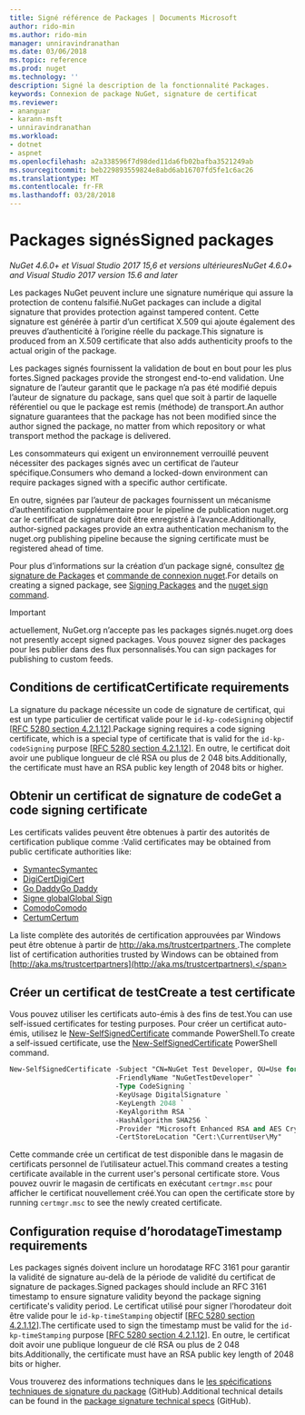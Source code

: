 ```yaml
---
title: Signé référence de Packages | Documents Microsoft
author: rido-min
ms.author: rido-min
manager: unniravindranathan
ms.date: 03/06/2018
ms.topic: reference
ms.prod: nuget
ms.technology: ''
description: Signé la description de la fonctionnalité Packages.
keywords: Connexion de package NuGet, signature de certificat
ms.reviewer:
- ananguar
- karann-msft
- unniravindranathan
ms.workload:
- dotnet
- aspnet
ms.openlocfilehash: a2a338596f7d98ded11da6fb02bafba3521249ab
ms.sourcegitcommit: beb229893559824e8abd6ab16707fd5fe1c6ac26
ms.translationtype: MT
ms.contentlocale: fr-FR
ms.lasthandoff: 03/28/2018
---
```

# <a name="signed-packages"></a><span data-ttu-id="735de-104">Packages signés</span><span class="sxs-lookup"><span data-stu-id="735de-104">Signed packages</span></span>

<span data-ttu-id="735de-105">*NuGet 4.6.0+ et Visual Studio 2017 15,6 et versions ultérieures*</span><span class="sxs-lookup"><span data-stu-id="735de-105">*NuGet 4.6.0+ and Visual Studio 2017 version 15.6 and later*</span></span>

<span data-ttu-id="735de-106">Les packages NuGet peuvent inclure une signature numérique qui assure la protection de contenu falsifié.</span><span class="sxs-lookup"><span data-stu-id="735de-106">NuGet packages can include a digital signature that provides protection against tampered content.</span></span> <span data-ttu-id="735de-107">Cette signature est générée à partir d’un certificat X.509 qui ajoute également des preuves d’authenticité à l’origine réelle du package.</span><span class="sxs-lookup"><span data-stu-id="735de-107">This signature is produced from an X.509 certificate that also adds authenticity proofs to the actual origin of the package.</span></span>

<span data-ttu-id="735de-108">Les packages signés fournissent la validation de bout en bout pour les plus fortes.</span><span class="sxs-lookup"><span data-stu-id="735de-108">Signed packages provide the strongest end-to-end validation.</span></span> <span data-ttu-id="735de-109">Une signature de l’auteur garantit que le package n’a pas été modifié depuis l’auteur de signature du package, sans quel que soit à partir de laquelle référentiel ou que le package est remis (méthode) de transport.</span><span class="sxs-lookup"><span data-stu-id="735de-109">An author signature guarantees that the package has not been modified since the author signed the package, no matter from which repository or what transport method the package is delivered.</span></span>

<span data-ttu-id="735de-110">Les consommateurs qui exigent un environnement verrouillé peuvent nécessiter des packages signés avec un certificat de l’auteur spécifique.</span><span class="sxs-lookup"><span data-stu-id="735de-110">Consumers who demand a locked-down environment can require packages signed with a specific author certificate.</span></span>

<span data-ttu-id="735de-111">En outre, signées par l’auteur de packages fournissent un mécanisme d’authentification supplémentaire pour le pipeline de publication nuget.org car le certificat de signature doit être enregistré à l’avance.</span><span class="sxs-lookup"><span data-stu-id="735de-111">Additionally, author-signed packages provide an extra authentication mechanism to the nuget.org publishing pipeline because the signing certificate must be registered ahead of time.</span></span>

<span data-ttu-id="735de-112">Pour plus d’informations sur la création d’un package signé, consultez [de signature de Packages](../create-packages/Sign-a-package.md) et [commande de connexion nuget](../tools/cli-ref-sign.md).</span><span class="sxs-lookup"><span data-stu-id="735de-112">For details on creating a signed package, see [Signing Packages](../create-packages/Sign-a-package.md) and the [nuget sign command](../tools/cli-ref-sign.md).</span></span>

> [!Important]
> <span data-ttu-id="735de-113">actuellement, NuGet.org n’accepte pas les packages signés.</span><span class="sxs-lookup"><span data-stu-id="735de-113">nuget.org does not presently accept signed packages.</span></span> <span data-ttu-id="735de-114">Vous pouvez signer des packages pour les publier dans des flux personnalisés.</span><span class="sxs-lookup"><span data-stu-id="735de-114">You can sign packages for publishing to custom feeds.</span></span>

## <a name="certificate-requirements"></a><span data-ttu-id="735de-115">Conditions de certificat</span><span class="sxs-lookup"><span data-stu-id="735de-115">Certificate requirements</span></span>

<span data-ttu-id="735de-116">La signature du package nécessite un code de signature de certificat, qui est un type particulier de certificat valide pour le `id-kp-codeSigning` objectif [[RFC 5280 section 4.2.1.12](https://tools.ietf.org/html/rfc5280#section-4.2.1.12)].</span><span class="sxs-lookup"><span data-stu-id="735de-116">Package signing requires a code signing certificate, which is a special type of certificate that is valid for the `id-kp-codeSigning` purpose [[RFC 5280 section 4.2.1.12](https://tools.ietf.org/html/rfc5280#section-4.2.1.12)].</span></span> <span data-ttu-id="735de-117">En outre, le certificat doit avoir une publique longueur de clé RSA ou plus de 2 048 bits.</span><span class="sxs-lookup"><span data-stu-id="735de-117">Additionally, the certificate must have an RSA public key length of 2048 bits or higher.</span></span>

## <a name="get-a-code-signing-certificate"></a><span data-ttu-id="735de-118">Obtenir un certificat de signature de code</span><span class="sxs-lookup"><span data-stu-id="735de-118">Get a code signing certificate</span></span>

<span data-ttu-id="735de-119">Les certificats valides peuvent être obtenues à partir des autorités de certification publique comme :</span><span class="sxs-lookup"><span data-stu-id="735de-119">Valid certificates may be obtained from public certificate authorities like:</span></span>

- [<span data-ttu-id="735de-120">Symantec</span><span class="sxs-lookup"><span data-stu-id="735de-120">Symantec</span></span>](https://trustcenter.websecurity.symantec.com/process/trust/productOptions?productType=SoftwareValidationClass3)
- [<span data-ttu-id="735de-121">DigiCert</span><span class="sxs-lookup"><span data-stu-id="735de-121">DigiCert</span></span>](https://www.digicert.com/code-signing/)
- [<span data-ttu-id="735de-122">Go Daddy</span><span class="sxs-lookup"><span data-stu-id="735de-122">Go Daddy</span></span>](https://www.godaddy.com/web-security/code-signing-certificate)
- [<span data-ttu-id="735de-123">Signe global</span><span class="sxs-lookup"><span data-stu-id="735de-123">Global Sign</span></span>](https://www.globalsign.com/en/code-signing-certificate/)
- [<span data-ttu-id="735de-124">Comodo</span><span class="sxs-lookup"><span data-stu-id="735de-124">Comodo</span></span>](https://www.comodo.com/e-commerce/code-signing/code-signing-certificate.php)
- [<span data-ttu-id="735de-125">Certum</span><span class="sxs-lookup"><span data-stu-id="735de-125">Certum</span></span>](https://www.certum.eu/certum/cert,offer_en_open_source_cs.xml) 

<span data-ttu-id="735de-126">La liste complète des autorités de certification approuvées par Windows peut être obtenue à partir de [ http://aka.ms/trustcertpartners ](http://aka.ms/trustcertpartners).</span><span class="sxs-lookup"><span data-stu-id="735de-126">The complete list of certification authorities trusted by Windows can be obtained from [http://aka.ms/trustcertpartners](http://aka.ms/trustcertpartners).</span></span>

## <a name="create-a-test-certificate"></a><span data-ttu-id="735de-127">Créer un certificat de test</span><span class="sxs-lookup"><span data-stu-id="735de-127">Create a test certificate</span></span>

<span data-ttu-id="735de-128">Vous pouvez utiliser les certificats auto-émis à des fins de test.</span><span class="sxs-lookup"><span data-stu-id="735de-128">You can use self-issued certificates for testing purposes.</span></span> <span data-ttu-id="735de-129">Pour créer un certificat auto-émis, utilisez le [New-SelfSignedCertificate](https://docs.microsoft.com/en-us/powershell/module/pkiclient/new-selfsignedcertificate) commande PowerShell.</span><span class="sxs-lookup"><span data-stu-id="735de-129">To create a self-issued certificate, use the [New-SelfSignedCertificate](https://docs.microsoft.com/en-us/powershell/module/pkiclient/new-selfsignedcertificate) PowerShell command.</span></span>

```ps
New-SelfSignedCertificate -Subject "CN=NuGet Test Developer, OU=Use for testing purposes ONLY" `
                          -FriendlyName "NuGetTestDeveloper" `
                          -Type CodeSigning `
                          -KeyUsage DigitalSignature `
                          -KeyLength 2048 `
                          -KeyAlgorithm RSA `
                          -HashAlgorithm SHA256 `
                          -Provider "Microsoft Enhanced RSA and AES Cryptographic Provider" `
                          -CertStoreLocation "Cert:\CurrentUser\My" 
```

<span data-ttu-id="735de-130">Cette commande crée un certificat de test disponible dans le magasin de certificats personnel de l’utilisateur actuel.</span><span class="sxs-lookup"><span data-stu-id="735de-130">This command creates a testing certificate available in the current user's personal certificate store.</span></span> <span data-ttu-id="735de-131">Vous pouvez ouvrir le magasin de certificats en exécutant `certmgr.msc` pour afficher le certificat nouvellement créé.</span><span class="sxs-lookup"><span data-stu-id="735de-131">You can open the certificate store by running `certmgr.msc` to see the newly created certificate.</span></span>

## <a name="timestamp-requirements"></a><span data-ttu-id="735de-132">Configuration requise d’horodatage</span><span class="sxs-lookup"><span data-stu-id="735de-132">Timestamp requirements</span></span>

<span data-ttu-id="735de-133">Les packages signés doivent inclure un horodatage RFC 3161 pour garantir la validité de signature au-delà de la période de validité du certificat de signature de packages.</span><span class="sxs-lookup"><span data-stu-id="735de-133">Signed packages should include an RFC 3161 timestamp to ensure signature validity beyond the package signing certificate's validity period.</span></span> <span data-ttu-id="735de-134">Le certificat utilisé pour signer l’horodateur doit être valide pour le `id-kp-timeStamping` objectif [[RFC 5280 section 4.2.1.12](https://tools.ietf.org/html/rfc5280#section-4.2.1.12)].</span><span class="sxs-lookup"><span data-stu-id="735de-134">The certificate used to sign the timestamp must be valid for the `id-kp-timeStamping` purpose [[RFC 5280 section 4.2.1.12](https://tools.ietf.org/html/rfc5280#section-4.2.1.12)].</span></span> <span data-ttu-id="735de-135">En outre, le certificat doit avoir une publique longueur de clé RSA ou plus de 2 048 bits.</span><span class="sxs-lookup"><span data-stu-id="735de-135">Additionally, the certificate must have an RSA public key length of 2048 bits or higher.</span></span>

<span data-ttu-id="735de-136">Vous trouverez des informations techniques dans le [les spécifications techniques de signature du package](https://github.com/NuGet/Home/wiki/Package-Signatures-Technical-Details) (GitHub).</span><span class="sxs-lookup"><span data-stu-id="735de-136">Additional technical details can be found in the [package signature technical specs](https://github.com/NuGet/Home/wiki/Package-Signatures-Technical-Details) (GitHub).</span></span>
